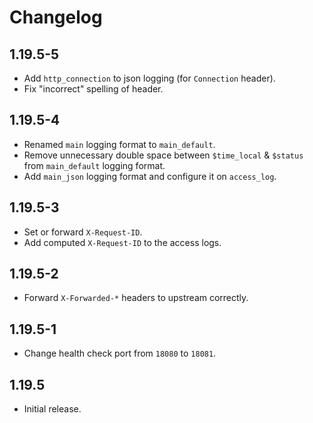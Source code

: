 # Changelog

## 1.19.5-5

* Add `http_connection` to json logging (for `Connection` header).
* Fix "incorrect" spelling of header.

## 1.19.5-4

* Renamed `main` logging format to `main_default`.
* Remove unnecessary double space between `$time_local` & `$status` from
  `main_default` logging format.
* Add `main_json` logging format and configure it on `access_log`.

## 1.19.5-3

* Set or forward `X-Request-ID`.
* Add computed `X-Request-ID` to the access logs.

## 1.19.5-2

* Forward `X-Forwarded-*` headers to upstream correctly.

## 1.19.5-1

* Change health check port from `18080` to `18081`.

## 1.19.5

* Initial release.
